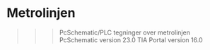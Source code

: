 # Metrolinjen

>>> PcSchematic/PLC tegninger over metrolinjen
>>> PcSchematic version 23.0
>>> TIA Portal version 16.0
